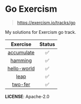 # Go Exercism

> https://exercism.io/tracks/go

My solutions for Exercism go track.

|               Exercise               | Status |
| :----------------------------------: | :----: |
|  [accumulate](accumulate/readme.md)  |   ✅   |
|     [hamming](hamming/readme.md)     |   ✅   |
| [hello-world](hello-world/readme.md) |   ✅   |
|        [leap](leap/readme.md)        |   ✅   |
|     [two-fer](two-fer/readme.md)     |   ✅   |

**LICENSE**: Apache-2.0
